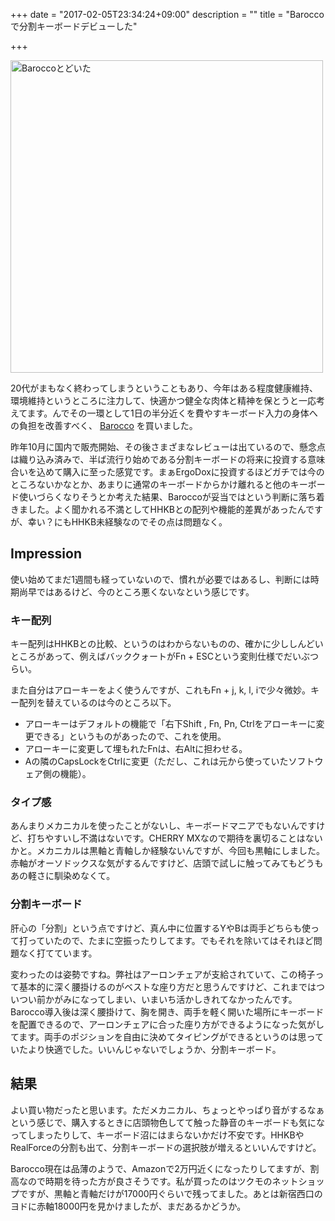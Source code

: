 +++
date = "2017-02-05T23:34:24+09:00"
description = ""
title = "Baroccoで分割キーボードデビューした"

+++

<a data-flickr-embed="true"  href="https://www.flickr.com/gp/chroju/hY667o" title="Baroccoとどいた"><img src="https://c1.staticflickr.com/1/579/31813875193_36398a3d15.jpg" width="500" height="500" alt="Baroccoとどいた"></a><script async src="//embedr.flickr.com/assets/client-code.js" charset="utf-8"></script>

20代がまもなく終わってしまうということもあり、今年はある程度健康維持、環境維持というところに注力して、快適かつ健全な肉体と精神を保とうと一応考えてます。んでその一環として1日の半分近くを費やすキーボード入力の身体への負担を改善すべく、 [Barocco](https://www.mistelkeyboard.com/keyboards) を買いました。

昨年10月に国内で販売開始、その後さまざまなレビューは出ているので、懸念点は織り込み済みで、半ば流行り始めである分割キーボードの将来に投資する意味合いを込めて購入に至った感覚です。まぁErgoDoxに投資するほどガチでは今のところないかなとか、あまりに通常のキーボードからかけ離れると他のキーボード使いづらくなりそうとか考えた結果、Baroccoが妥当ではという判断に落ち着きました。よく聞かれる不満としてHHKBとの配列や機能的差異があったんですが、幸い？にもHHKB未経験なのでその点は問題なく。

Impression
----

使い始めてまだ1週間も経っていないので、慣れが必要ではあるし、判断には時期尚早ではあるけど、今のところ悪くないなという感じです。

### キー配列

キー配列はHHKBとの比較、というのはわからないものの、確かに少ししんどいところがあって、例えばバッククォートがFn + ESCという変則仕様でだいぶつらい。

また自分はアローキーをよく使うんですが、これもFn + j, k, l, iで少々微妙。キー配列を替えているのは今のところ以下。

* アローキーはデフォルトの機能で「右下Shift , Fn, Pn, Ctrlをアローキーに変更できる」というものがあったので、これを使用。
* アローキーに変更して埋もれたFnは、右Altに担わせる。
* Aの隣のCapsLockをCtrlに変更（ただし、これは元から使っていたソフトウェア側の機能）。

### タイプ感

あんまりメカニカルを使ったことがないし、キーボードマニアでもないんですけど、打ちやすいし不満はないです。CHERRY MXなので期待を裏切ることはないかと。メカニカルは黒軸と青軸しか経験ないんですが、今回も黒軸にしました。赤軸がオーソドックスな気がするんですけど、店頭で試しに触ってみてもどうもあの軽さに馴染めなくて。

### 分割キーボード

肝心の「分割」という点ですけど、真ん中に位置するYやBは両手どちらも使って打っていたので、たまに空振ったりしてます。でもそれを除いてはそれほど問題なく打てています。

変わったのは姿勢ですね。弊社はアーロンチェアが支給されていて、この椅子って基本的に深く腰掛けるのがベストな座り方だと思うんですけど、これまではついつい前かがみになってしまい、いまいち活かしきれてなかったんです。Barocco導入後は深く腰掛けて、胸を開き、両手を軽く開いた場所にキーボードを配置できるので、アーロンチェアに合った座り方ができるようになった気がしてます。両手のポジションを自由に決めてタイピングができるというのは思っていたより快適でした。いいんじゃないでしょうか、分割キーボード。

結果
----

よい買い物だったと思います。ただメカニカル、ちょっとやっぱり音がするなぁという感じで、購入するときに店頭物色してて触った静音のキーボードも気になってしまったりして、キーボード沼にはまらないかだけ不安です。HHKBやRealForceの分割も出て、分割キーボードの選択肢が増えるといいんですけど。

Barocco現在は品薄のようで、Amazonで2万円近くになったりしてますが、割高なので時期を待った方が良さそうです。私が買ったのはツクモのネットショップですが、黒軸と青軸だけが17000円ぐらいで残ってました。あとは新宿西口のヨドに赤軸18000円を見かけましたが、まだあるかどうか。

